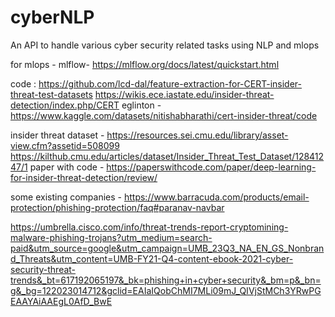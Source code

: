# cyberNLP
An API to handle various cyber security related tasks using NLP and mlops

for mlops - mlflow- https://mlflow.org/docs/latest/quickstart.html

code :
https://github.com/lcd-dal/feature-extraction-for-CERT-insider-threat-test-datasets
https://wikis.ece.iastate.edu/insider-threat-detection/index.php/CERT
eglinton - https://www.kaggle.com/datasets/nitishabharathi/cert-insider-threat/code

insider threat dataset - https://resources.sei.cmu.edu/library/asset-view.cfm?assetid=508099
https://kilthub.cmu.edu/articles/dataset/Insider_Threat_Test_Dataset/12841247/1
paper with code - https://paperswithcode.com/paper/deep-learning-for-insider-threat-detection/review/


some existing companies - https://www.barracuda.com/products/email-protection/phishing-protection/faq#paranav-navbar

https://umbrella.cisco.com/info/threat-trends-report-cryptomining-malware-phishing-trojans?utm_medium=search-paid&utm_source=google&utm_campaign=UMB_23Q3_NA_EN_GS_Nonbrand_Threats&utm_content=UMB-FY21-Q4-content-ebook-2021-cyber-security-threat-trends&_bt=617192065197&_bk=phishing+in+cyber+security&_bm=p&_bn=g&_bg=122023014712&gclid=EAIaIQobChMI7MLi09mJ_QIVjStMCh3YRwPGEAAYAiAAEgL0AfD_BwE



